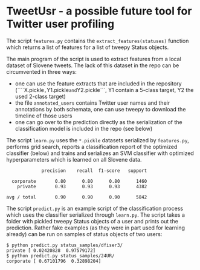 # TweetUsr - a possible future tool for Twitter user profiling

The script ```features.py``` contains the ```extract_features(statuses)``` function which returns a list of features for a list of tweepy Status objects.

The main program of the script is used to extract features from a local dataset of Slovene tweets. The lack of this dataset in the repo can be circumvented in three ways:
- one can use the feature extracts that are included in the repository (````X.pickle```,```Y1.pickle``` and ```Y2.pickle```, Y1 contain a 5-class target, Y2 the used 2-class target)
- the file ```annotated_users``` contains Twitter user names and their annotations by both schemata, one can use tweepy to download the timeline of those users
- one can go over to the prediction directly as the serialization of the classification model is included in the repo (see below)

The script ```learn.py``` uses the ```*.pickle``` datasets serialized by ```features.py```, performs grid search, reports a classification report of the optimized classifier (below) and trains and serializes an SVM classifier with optimized hyperparameters which is learned on all Slovene data.

```
             precision    recall  f1-score   support

  corporate       0.80      0.80      0.80      1460
    private       0.93      0.93      0.93      4382

avg / total       0.90      0.90      0.90      5842

```

The script ```predict.py``` is an example script of the classification process which uses the classifier serialized through ```learn.py```. The script takes a folder with pickled tweepy Status objects of a user and prints out the prediction. Rather fake examples (as they were in part used for learning already) can be run on samples of status objects of two users:

```
$ python predict.py status_samples/dfiser3/
private [ 0.02420828  0.97579172]
$ python predict.py status_samples/24UR/
corporate [ 0.67101796  0.32898204]
```
